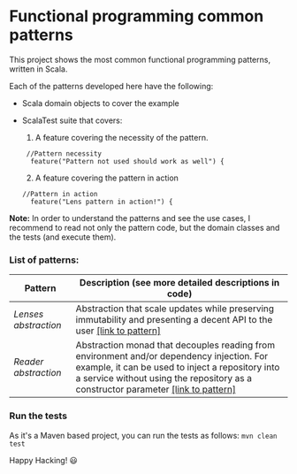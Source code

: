 # Functional programming common patterns

This project shows the most common functional programming patterns, written in Scala.

Each of the patterns developed here have the following:

- Scala domain objects to cover the example
- ScalaTest suite that covers:
  1. A feature covering the necessity of the pattern. 
     
    ```
     //Pattern necessity
      feature("Pattern not used should work as well") {

    ```
  2. A feature covering the pattern in action

    ```
    //Pattern in action
      feature("Lens pattern in action!") {
  
    ```

**Note:** In order to understand the patterns and see the use cases, I recommend to read not only the pattern code, 
but the domain classes and the tests (and execute them).

### List of patterns:

| Pattern               | Description (see more detailed descriptions in code) |
| --------------------- | ------------------------------------------------------- |
| *Lenses abstraction*  | Abstraction that scale updates while preserving immutability and presenting a decent API to the user [[link to pattern]](https://github.com/jdreyesp/fppatterns/blob/master/src/main/scala/com/jdreyesp/examples/fppatterns/lens/Lens.scala) |
| *Reader abstraction*  | Abstraction monad that decouples reading from environment and/or dependency injection. For example, it can be used to inject a repository into a service without using the repository as a constructor parameter [[link to pattern]](https://github.com/jdreyesp/fppatterns/blob/master/src/main/scala/com/jdreyesp/examples/fppatterns/reader/Reader.scala) | 


### Run the tests
  
  As it's a Maven based project, you can run the tests as follows:
  `mvn clean test`
  

Happy Hacking! :smiley:


